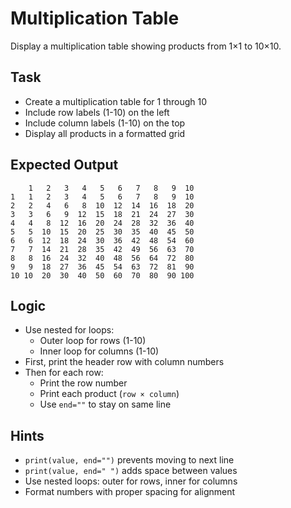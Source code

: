 # Multiplication Table

Display a multiplication table showing products from 1×1 to 10×10.

## Task
- Create a multiplication table for 1 through 10
- Include row labels (1-10) on the left
- Include column labels (1-10) on the top
- Display all products in a formatted grid

## Expected Output
```
    1   2   3   4   5   6   7   8   9  10
1   1   2   3   4   5   6   7   8   9  10
2   2   4   6   8  10  12  14  16  18  20
3   3   6   9  12  15  18  21  24  27  30
4   4   8  12  16  20  24  28  32  36  40
5   5  10  15  20  25  30  35  40  45  50
6   6  12  18  24  30  36  42  48  54  60
7   7  14  21  28  35  42  49  56  63  70
8   8  16  24  32  40  48  56  64  72  80
9   9  18  27  36  45  54  63  72  81  90
10 10  20  30  40  50  60  70  80  90 100
```

## Logic
- Use nested for loops:
  - Outer loop for rows (1-10)
  - Inner loop for columns (1-10)
- First, print the header row with column numbers
- Then for each row:
  - Print the row number
  - Print each product (`row × column`)
  - Use `end=""` to stay on same line

## Hints
- `print(value, end="")` prevents moving to next line
- `print(value, end=" ")` adds space between values
- Use nested loops: outer for rows, inner for columns
- Format numbers with proper spacing for alignment
